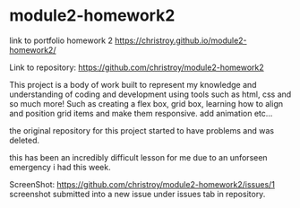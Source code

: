 # module2-homework2


link to portfolio homework 2 https://christroy.github.io/module2-homework2/

Link to repository: https://github.com/christroy/module2-homework2

This project is a body of work built to represent my knowledge and understanding of coding and development using tools such as html, css and so much more! Such as creating a flex box, grid box, learning how to align and position grid items and make them responsive. add animation etc...

the original repository for this project started to have problems and was deleted.

this has been an incredibly difficult lesson for me  due to an unforseen emergency i had this week. 

ScreenShot:   https://github.com/christroy/module2-homework2/issues/1
screenshot submitted into a new issue under issues tab in repository.

